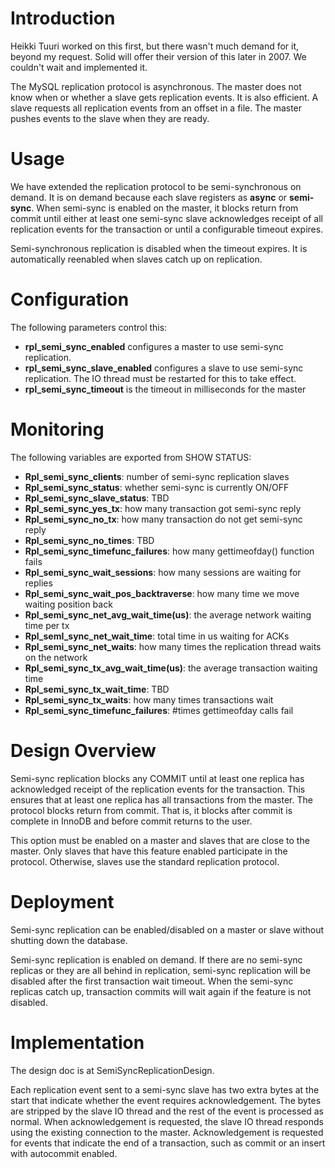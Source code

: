# Introduction #

Heikki Tuuri worked on this first, but there wasn't much demand for it, beyond my request. Solid will offer their version of this later in 2007. We couldn't wait and implemented it.

The MySQL replication protocol is asynchronous. The master does not know when or whether a slave gets replication events. It is also efficient. A slave requests all replication events from an offset in a file. The master pushes events to the slave when they are ready.

# Usage #

We have extended the replication protocol to be semi-synchronous on demand. It is on demand because each slave registers as **async** or **semi-sync**. When semi-sync is enabled on the master, it blocks return from commit until either at least one semi-sync slave acknowledges receipt of all replication events for the transaction or until a configurable timeout expires.

Semi-synchronous replication is disabled when the timeout expires. It is automatically reenabled when slaves catch up on replication.

# Configuration #

The following parameters control this:
  * **rpl\_semi\_sync\_enabled** configures a master to use semi-sync replication.
  * **rpl\_semi\_sync\_slave\_enabled** configures a slave to use semi-sync replication. The IO thread must be restarted for this to take effect.
  * **rpl\_semi\_sync\_timeout** is the timeout in milliseconds for the master

# Monitoring #

The following variables are exported from SHOW STATUS:
  * **Rpl\_semi\_sync\_clients**: number of semi-sync replication slaves
  * **Rpl\_semi\_sync\_status**: whether semi-sync is currently ON/OFF
  * **Rpl\_semi\_sync\_slave\_status**: TBD
  * **Rpl\_semi\_sync\_yes\_tx**: how many transaction got semi-sync reply
  * **Rpl\_semi\_sync\_no\_tx**: how many transaction do not get semi-sync reply
  * **Rpl\_semi\_sync\_no\_times**: TBD
  * **Rpl\_semi\_sync\_timefunc\_failures**: how many gettimeofday() function fails
  * **Rpl\_semi\_sync\_wait\_sessions**: how many sessions are waiting for replies
  * **Rpl\_semi\_sync\_wait\_pos\_backtraverse**: how many time we move waiting position back
  * **Rpl\_semi\_sync\_net\_avg\_wait\_time(us)**: the average network waiting time per tx
  * **Rpl\_semI\_sync\_net\_wait\_time**: total time in us waiting for ACKs
  * **Rpl\_semi\_sync\_net\_waits**: how many times the replication thread waits on the network
  * **Rpl\_semi\_sync\_tx\_avg\_wait\_time(us)**: the average transaction waiting time
  * **Rpl\_semi\_sync\_tx\_wait\_time**: TBD
  * **Rpl\_semi\_sync\_tx\_waits**: how many times transactions wait
  * **Rpl\_semi\_sync\_timefunc\_failures**: #times gettimeofday calls fail

# Design Overview #

Semi-sync replication blocks any COMMIT until at least one replica has acknowledged receipt of the replication events for the transaction. This ensures that at least one replica has all transactions from the master. The protocol blocks return from commit. That is, it blocks after commit is complete in InnoDB and before commit returns to the user.

This option must be enabled on a master and slaves that are close to the master. Only slaves that have this feature enabled participate in the protocol. Otherwise, slaves use the standard replication protocol.

# Deployment #

Semi-sync replication can be enabled/disabled on a master or slave without shutting down the database.

Semi-sync replication is enabled on demand. If there are no semi-sync replicas or they are all behind in replication, semi-sync replication will be disabled after the first transaction wait timeout. When the semi-sync replicas catch up, transaction commits will wait again if the feature is not disabled.

# Implementation #

The design doc is at SemiSyncReplicationDesign.

Each replication event sent to a semi-sync slave has two extra bytes at the start that indicate whether the event requires acknowledgement. The bytes are stripped by the slave IO thread and the rest of the event is processed as normal. When acknowledgement is requested, the slave IO thread responds using the existing connection to the master. Acknowledgement is requested for events that indicate the end of a transaction, such as commit or an insert with autocommit enabled.